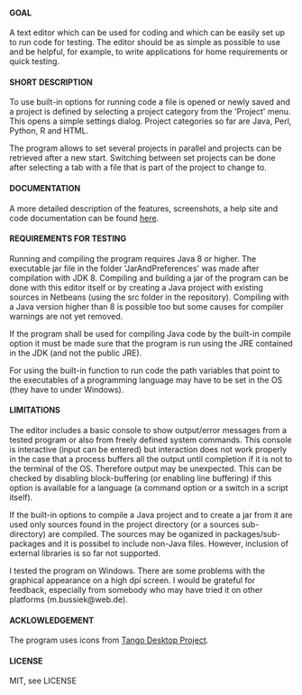 <h4>GOAL</h4>
<p>
A text editor which can be used for coding and which can be easily set up to run code for
testing. The editor should be as simple as possible to use and be helpful, for example, to
write applications for home requirements or quick testing.
<br>
<h4>SHORT DESCRIPTION</h4>
<p>
To use built-in options for running code a file is opened or newly saved and a project
is defined by selecting a project category from the 'Project' menu. This opens a simple
settings dialog. Project categories so far are Java, Perl, Python, R and HTML.
<p>
The program allows to set several projects in parallel and projects can be retrieved after
a new start. Switching between set projects can be done after selecting a tab with a file
that is part of the project to change to.
<br>
<h4>DOCUMENTATION</h4>
<p>
A more detailed description of the features, screenshots, a help site and code documentation
can be found <a href="https://eadgyth.github.io/Programming-Editor/">here</a>.
<br>
<h4>REQUIREMENTS FOR TESTING</h4>
<p>
Running and compiling the program requires Java 8 or higher. The executable jar file in the
folder 'JarAndPreferences' was made after compilation with JDK 8. Compiling and building a
jar of the program can be done with this editor itself or by creating a Java project with
existing sources in Netbeans (using the src folder in the repository). Compiling with a Java
version higher than 8 is possible too but some causes for compiler warnings are not yet
removed.
<p>
If the program shall be used for compiling Java code by the built-in compile option it must be
made sure that the program is run using the JRE contained in the JDK (and not the public JRE).
<p>
For using the built-in function to run code the path variables that point to the executables
of a programming language may have to be set in the OS (they have to under Windows).
<br>
<h4>LIMITATIONS</h4>
<p>
The editor includes a basic console to show output/error messages from a tested program
or also from freely defined system commands. This console is interactive (input can be
entered) but interaction does not work properly in the case that a process buffers all
the output until completion if it is not to the terminal of the OS. Therefore output
may be unexpected. This can be checked by disabling block-buffering (or enabling line
buffering) if this option is available for a language (a command option or a switch in
a script itself).
<p>
If the built-in options to compile a Java project and to create a jar from it are used only
sources found in the project directory (or a sources sub-directory) are compiled. The
sources may be oganized in packages/sub-packages and it is possibel to include non-Java files.
However, inclusion of external libraries is so far not supported.
<p>
I tested the program on Windows. There are some problems with the graphical appearance
on a high dpi screen. I would be grateful for feedback, especially from somebody who may
have tried it on other platforms (m.bussiek@web.de).
<br>
<h4>ACKLOWLEDGEMENT</h4>
<p>
The program uses icons from
<a href="https://github.com/Distrotech/tango-icon-theme">Tango Desktop Project</a>.
<br>
<h4>LICENSE</h4>
<p>
MIT, see LICENSE<br>
